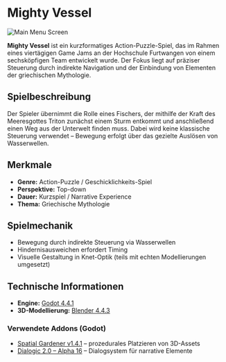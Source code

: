 # Mighty Vessel
![Main Menu Screen](https://github.com/ethanHFU/game-jam/blob/levels/Resources/UI/UX%20Bilder/main_menu_background.png)


**Mighty Vessel** ist ein kurzformatiges Action-Puzzle-Spiel, das im Rahmen eines viertägigen Game Jams an der Hochschule Furtwangen von einem sechsköpfigen Team entwickelt wurde. Der Fokus liegt auf präziser Steuerung durch indirekte Navigation und der Einbindung von Elementen der griechischen Mythologie.

## Spielbeschreibung

Der Spieler übernimmt die Rolle eines Fischers, der mithilfe der Kraft des Meeresgottes Triton zunächst einem Sturm entkommt und anschließend einen Weg aus der Unterwelt finden muss. Dabei wird keine klassische Steuerung verwendet – Bewegung erfolgt über das gezielte Auslösen von Wasserwellen.

## Merkmale

- **Genre:** Action-Puzzle / Geschicklichkeits-Spiel  
- **Perspektive:** Top-down  
- **Dauer:** Kurzspiel / Narrative Experience  
- **Thema:** Griechische Mythologie

## Spielmechanik

- Bewegung durch indirekte Steuerung via Wasserwellen
- Hindernisausweichen erfordert Timing
- Visuelle Gestaltung in Knet-Optik (teils mit echten Modellierungen umgesetzt)

## Technische Informationen

- **Engine:** [Godot 4.4.1](https://godotengine.org)  
- **3D-Modellierung:** [Blender 4.4.3](https://www.blender.org)

### Verwendete Addons (Godot)

- [Spatial Gardener v1.4.1](https://github.com/dreadpon/godot_spatial_gardener) – prozedurales Platzieren von 3D-Assets  
- [Dialogic 2.0 – Alpha 16](https://github.com/dialogic-godot/dialogic) – Dialogsystem für narrative Elemente
